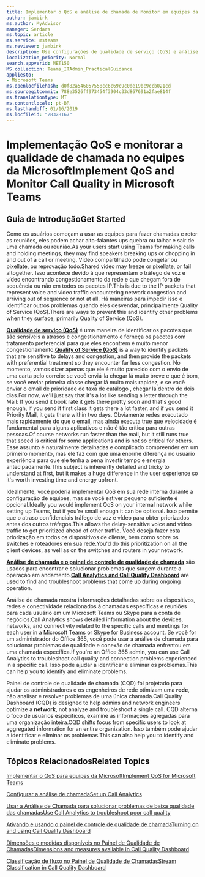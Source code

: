 ```yaml
---
title: Implementar o QoS e análise de chamada de Monitor em equipes da Microsoft
author: jambirk
ms.author: MyAdvisor
manager: Serdars
ms.topic: article
ms.service: msteams
ms.reviewer: jambirk
description: Use configurações de qualidade de serviço (QoS) e análise de chamada e painel de controle de qualidade de chamada no Microsoft Teams.
localization_priority: Normal
search.appverid: MET150
MS.collection: Teams_ITAdmin_PracticalGuidance
appliesto:
- Microsoft Teams
ms.openlocfilehash: d0f82a546057558cc6c69c9c0de19bc9ccb021cd
ms.sourcegitcommit: 788e3526ff973454f3904c33d867691a2fae814f
ms.translationtype: MT
ms.contentlocale: pt-BR
ms.lasthandoff: 01/16/2019
ms.locfileid: "28328167"
---
```

# <a name="implement-qos-and-monitor-call-quality-in-microsoft-teams"></a><span data-ttu-id="5d452-103">Implementação QoS e monitorar a qualidade de chamada no equipes da Microsoft</span><span class="sxs-lookup"><span data-stu-id="5d452-103">Implement QoS and Monitor Call Quality in Microsoft Teams</span></span>

## <a name="get-started"></a><span data-ttu-id="5d452-104">Guia de Introdução</span><span class="sxs-lookup"><span data-stu-id="5d452-104">Get Started</span></span>

<span data-ttu-id="5d452-105">Como os usuários começam a usar as equipes para fazer chamadas e reter as reuniões, eles podem achar alto-falantes ups quebra ou talhar e sair de uma chamada ou reunião.</span><span class="sxs-lookup"><span data-stu-id="5d452-105">As your users start using Teams for making calls and holding meetings, they may find speakers breaking ups or chopping in and out of a call or meeting.</span></span> <span data-ttu-id="5d452-106">Vídeo compartilhado pode congelar ou pixellate, ou reprovação todo.</span><span class="sxs-lookup"><span data-stu-id="5d452-106">Shared video may freeze or pixellate, or fail altogether.</span></span> <span data-ttu-id="5d452-107">Isso acontece devido à que representam o tráfego de voz e vídeo encontrando congestionamento da rede e que chegam fora de sequência ou não em todos os pacotes IP.</span><span class="sxs-lookup"><span data-stu-id="5d452-107">This is due to the IP packets that represent voice and video traffic encountering network congestion and arriving out of sequence or not at all.</span></span> <span data-ttu-id="5d452-108">Há maneiras para impedir isso e identificar outros problemas quando eles desvendar, principalmente Quality of Service (QoS).</span><span class="sxs-lookup"><span data-stu-id="5d452-108">There are ways to prevent this and identify other problems when they surface, primarily Quality of Service (QoS).</span></span>

<span data-ttu-id="5d452-109">[**Qualidade de serviço (QoS)**](monitor-call-quality-qos.md) é uma maneira de identificar os pacotes que são sensíveis a atrasos e congestionamento e forneça os pacotes com tratamento preferencial para que eles encontrem é muito menor congestionamento.</span><span class="sxs-lookup"><span data-stu-id="5d452-109">[**Quality of Service (QoS)**](monitor-call-quality-qos.md)  is a way to identify packets that are sensitive to delays and congestion, and then provide the packets with preferential treatment so they encounter far less congestion.</span></span> <span data-ttu-id="5d452-110">No momento, vamos dizer apenas que ele é muito parecido com o envio de uma carta pelo correio: se você enviá-la chegar lá muito breve e que é bom, se você enviar primeira classe chegar lá muito mais rapidez, e se você enviar o email de prioridade de taxa de catálogo , chegar lá dentro de dois dias.</span><span class="sxs-lookup"><span data-stu-id="5d452-110">For now, we'll just say that it's a lot like sending a letter through the Mail: If you send it book rate it gets there pretty soon and that's good enough, if you send it first class it gets there a lot faster, and if you send it Priority Mail, it gets there within two days.</span></span> <span data-ttu-id="5d452-111">Obviamente redes executado mais rapidamente do que o email, mas ainda executa true que velocidade é fundamental para alguns aplicativos e não é tão crítica para outras pessoas.</span><span class="sxs-lookup"><span data-stu-id="5d452-111">Of course networks run faster than the mail, but it still runs true that speed is critical for some applications and is not so critical for others.</span></span> <span data-ttu-id="5d452-112">Esse assunto é naturalmente detalhadas e complicado compreender em um primeiro momento, mas ele faz com que uma enorme diferença no usuário experiência para que ele tenha a pena investir tempo e energia antecipadamente.</span><span class="sxs-lookup"><span data-stu-id="5d452-112">This subject is inherently detailed and tricky to understand at first, but it makes a huge difference in the user experience so it's worth investing time and energy upfront.</span></span>

<span data-ttu-id="5d452-113">Idealmente, você poderia implementar QoS em sua rede interna durante a configuração de equipes, mas se você estiver pequeno suficiente é opcional.</span><span class="sxs-lookup"><span data-stu-id="5d452-113">Ideally you would implement QoS on your internal network while setting up Teams, but if you're small enough it can be optional.</span></span> <span data-ttu-id="5d452-114">Isso permite que o atraso confidenciais tráfego de voz e vídeo para obter priorizados antes dos outros tráfegos.</span><span class="sxs-lookup"><span data-stu-id="5d452-114">This allows the delay-sensitive voice and video traffic to get prioritized ahead of other traffic.</span></span> <span data-ttu-id="5d452-115">Você deseja fazer esta priorização em todos os dispositivos de cliente, bem como sobre os switches e roteadores em sua rede.</span><span class="sxs-lookup"><span data-stu-id="5d452-115">You'd do this prioritization on all the client devices, as well as on the switches and routers in your network.</span></span>

<span data-ttu-id="5d452-116">[**Análise de chamada e o painel de controle de qualidade de chamada**](difference-between-call-analytics-and-call-quality-dashboard.md) são usados para encontrar e solucionar problemas que surgem durante a operação em andamento.</span><span class="sxs-lookup"><span data-stu-id="5d452-116">[**Call Analytics and Call Quality Dashboard**](difference-between-call-analytics-and-call-quality-dashboard.md) are used to find and troubleshoot problems that come up during ongoing operation.</span></span>  

<span data-ttu-id="5d452-117">Análise de chamada mostra informações detalhadas sobre os dispositivos, redes e conectividade relacionados à chamadas específicas e reuniões para cada usuário em um Microsoft Teams ou Skype para a conta de negócios.</span><span class="sxs-lookup"><span data-stu-id="5d452-117">Call Analytics shows detailed information about the devices, networks, and connectivity related to the specific calls and meetings for each user in a Microsoft Teams or Skype for Business account.</span></span> <span data-ttu-id="5d452-118">Se você for um administrador do Office 365, você pode usar a análise de chamada para solucionar problemas de qualidade e conexão de chamada enfrentou em uma chamada específica.</span><span class="sxs-lookup"><span data-stu-id="5d452-118">If you're an Office 365 admin, you can use Call Analytics to troubleshoot call quality and connection problems experienced in a specific call.</span></span> <span data-ttu-id="5d452-119">Isso pode ajudar a identificar e eliminar os problemas.</span><span class="sxs-lookup"><span data-stu-id="5d452-119">This can help you to identify and eliminate problems.</span></span>

<span data-ttu-id="5d452-120">Painel de controle de qualidade de chamada (CQD) foi projetado para ajudar os administradores e os engenheiros de rede otimizam uma **rede**, não analisar e resolver problemas de uma única chamada.</span><span class="sxs-lookup"><span data-stu-id="5d452-120">Call Quality Dashboard (CQD) is designed to help admins and network engineers optimize a **network**, not analyze and troubleshoot a single call.</span></span> <span data-ttu-id="5d452-121">CQD alterna o foco de usuários específicos, examine as informações agregadas para uma organização inteira.</span><span class="sxs-lookup"><span data-stu-id="5d452-121">CQD shifts focus from specific users to look at aggregated information for an entire organization.</span></span> <span data-ttu-id="5d452-122">Isso também pode ajudar a identificar e eliminar os problemas.</span><span class="sxs-lookup"><span data-stu-id="5d452-122">This can also help you to identify and eliminate problems.</span></span>

## <a name="related-topics"></a><span data-ttu-id="5d452-123">Tópicos Relacionados</span><span class="sxs-lookup"><span data-stu-id="5d452-123">Related Topics</span></span>

[<span data-ttu-id="5d452-124">Implementar o QoS para equipes da Microsoft</span><span class="sxs-lookup"><span data-stu-id="5d452-124">Implement QoS for Microsoft Teams</span></span>](monitor-call-quality-qos.md)

[<span data-ttu-id="5d452-125">Configurar a análise de chamada</span><span class="sxs-lookup"><span data-stu-id="5d452-125">Set up Call Analytics</span></span>](set-up-call-analytics.md)

[<span data-ttu-id="5d452-126">Usar a Análise de Chamada para solucionar problemas de baixa qualidade das chamadas</span><span class="sxs-lookup"><span data-stu-id="5d452-126">Use Call Analytics to troubleshoot poor call quality</span></span>](use-call-analytics-to-troubleshoot-poor-call-quality.md)

[<span data-ttu-id="5d452-127">Ativando e usando o painel de controle de qualidade de chamada</span><span class="sxs-lookup"><span data-stu-id="5d452-127">Turning on and using Call Quality Dashboard </span></span>](turning-on-and-using-call-quality-dashboard.md)

[<span data-ttu-id="5d452-128">Dimensões e medidas disponíveis no Painel de Qualidade de Chamadas</span><span class="sxs-lookup"><span data-stu-id="5d452-128">Dimensions and measures available in Call Quality Dashboard</span></span>](dimensions-and-measures-available-in-call-quality-dashboard.md)

[<span data-ttu-id="5d452-129">Classificação de fluxo no Painel de Qualidade de Chamadas</span><span class="sxs-lookup"><span data-stu-id="5d452-129">Stream Classification in Call Quality Dashboard</span></span>](stream-classification-in-call-quality-dashboard.md)